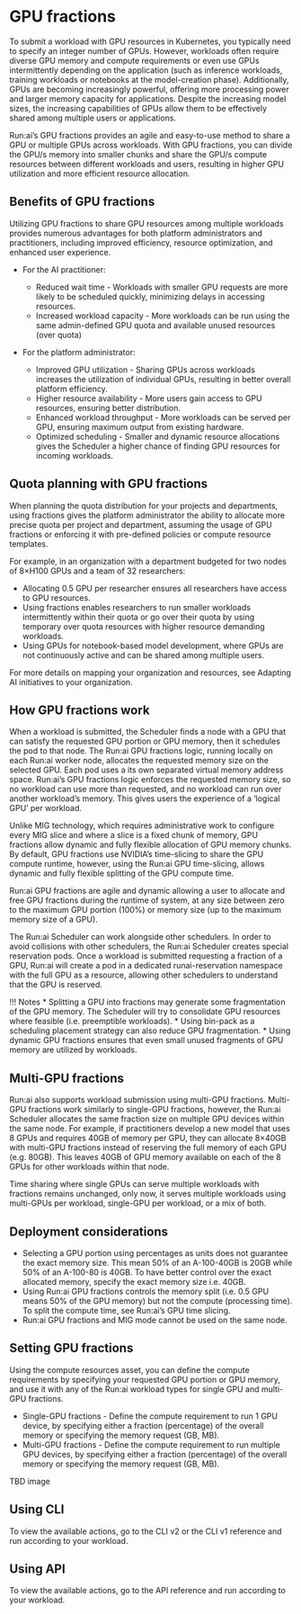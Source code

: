 # GPU fractions

To submit a workload with GPU resources in Kubernetes, you typically need to specify an integer number of GPUs. However, workloads often require diverse GPU memory and compute requirements or even use GPUs intermittently depending on the application (such as inference workloads, training workloads or notebooks at the model-creation phase).  Additionally, GPUs are becoming increasingly powerful, offering more processing power and larger memory capacity for applications. Despite the increasing model sizes, the increasing capabilities of GPUs allow them to be effectively shared among multiple users or applications.

Run:ai’s GPU fractions provides an agile and easy-to-use method to share a GPU or multiple GPUs across workloads. With GPU fractions, you can divide the GPU/s memory into smaller chunks and share the GPU/s compute resources between different workloads and users, resulting in higher GPU utilization and more efficient resource allocation.

## Benefits of GPU fractions

Utilizing GPU fractions to share GPU resources among multiple workloads provides numerous advantages for both platform administrators and practitioners, including improved efficiency, resource optimization, and enhanced user experience.

* For the AI practitioner:
  * Reduced wait time - Workloads with smaller GPU requests are more likely to be scheduled quickly, minimizing delays in accessing resources.
  * Increased workload capacity - More workloads can be run using the same admin-defined GPU quota and available unused resources (over quota)

* For the platform administrator:
  * Improved GPU utilization -  Sharing GPUs across workloads increases the utilization of individual GPUs, resulting in better overall platform efficiency.
  * Higher resource availability - More users gain access to GPU resources, ensuring better distribution.
  * Enhanced workload throughput -  More workloads can be served per GPU, ensuring maximum output from existing hardware.
  * Optimized scheduling - Smaller and dynamic resource allocations gives the Scheduler a higher chance of finding GPU resources for incoming workloads. 

## Quota planning with GPU fractions

When planning the quota distribution for your projects and departments, using fractions gives the platform administrator the ability to allocate more precise quota per project and department, assuming the usage of GPU fractions or enforcing it with pre-defined policies or compute resource templates. 

For example, in an organization with a department budgeted for two nodes of 8×H100 GPUs and a team of 32 researchers:
* Allocating 0.5 GPU per researcher ensures all researchers have access to GPU resources. 
* Using fractions enables researchers to run smaller workloads intermittently within their quota or go over their quota by using temporary over quota resources with higher resource demanding workloads.
* Using GPUs for notebook-based model development, where GPUs are not continuously active and can be shared among multiple users.

For more details on mapping your organization and resources, see Adapting AI initiatives to your organization.

## How GPU fractions work

When a workload is submitted, the Scheduler finds a node with a GPU that can satisfy the requested GPU portion or GPU memory, then it schedules the pod to that node. The Run:ai GPU fractions logic, running locally on each Run:ai worker node, allocates the requested memory size on the selected GPU. Each pod uses a its own separated virtual memory address space. Run:ai’s GPU fractions logic enforces the requested memory size, so no workload can use more than requested, and no workload can run over another workload’s memory. This gives users the experience of a ‘logical GPU’ per workload. 

Unlike MIG technology, which requires administrative work to configure every MIG slice and where a slice is a fixed chunk of memory, GPU fractions allow dynamic and fully flexible allocation of GPU memory chunks. By default, GPU fractions use NVIDIA’s time-slicing to share the GPU compute runtime, however, using the Run:ai GPU time-slicing, allows dynamic and fully flexible splitting of the GPU compute time. 

Run:ai GPU fractions are agile and dynamic allowing a user to allocate and free GPU fractions during the runtime of system, at any size between zero to the maximum GPU portion (100%) or memory size (up to the maximum memory size of a GPU).

The Run:ai Scheduler can work alongside other schedulers. In order to avoid collisions with other schedulers, the Run:ai Scheduler creates special reservation pods. Once a workload is submitted requesting a fraction of a GPU, Run:ai will create a pod in a dedicated runai-reservation namespace with the full GPU as a resource, allowing other schedulers to understand that the GPU is reserved.

!!! Notes
    * Splitting a GPU into fractions may generate some fragmentation of the GPU memory. The Scheduler will try to consolidate GPU resources where feasible (i.e. preemptible workloads).
    * Using bin-pack as a scheduling placement strategy can also reduce GPU fragmentation.
    * Using dynamic GPU fractions ensures that even small unused fragments of GPU memory are utilized by workloads. 

## Multi-GPU fractions

Run:ai also supports workload submission using multi-GPU fractions. Multi-GPU fractions work similarly to single-GPU fractions, however, the Run:ai Scheduler allocates the same fraction size on multiple GPU devices within the same node. For example, if practitioners  develop a new model that uses 8 GPUs and requires 40GB of memory per GPU, they can allocate 8×40GB with multi-GPU fractions instead of reserving the full memory of each GPU (e.g. 80GB). This leaves 40GB of GPU memory available on each of the 8 GPUs for other workloads within that node. 

Time sharing where single GPUs can serve multiple workloads with fractions remains unchanged, only now, it serves multiple workloads using multi-GPUs per workload, single-GPU per workload, or a mix of both.

## Deployment considerations

* Selecting a GPU portion using percentages as units does not guarantee the exact memory size. This mean 50% of an A-100-40GB is 20GB while 50% of an A-100-80 is 40GB. To have better control over the exact allocated memory, specify the exact memory size i.e. 40GB.
* Using Run:ai GPU fractions controls the memory split (i.e. 0.5 GPU means 50% of the GPU memory) but not the compute (processing time). To split the compute time, see Run:ai’s GPU time slicing.
* Run:ai GPU fractions and MIG mode cannot be used on the same node.

## Setting GPU fractions

Using the compute resources asset, you can define the compute requirements by specifying your requested GPU portion or GPU memory, and use it with any of the Run:ai workload types for single GPU and multi-GPU fractions.

* Single-GPU fractions - Define the compute requirement to run 1 GPU device, by specifying either a fraction (percentage) of the overall memory or specifying the memory request (GB, MB).
* Multi-GPU fractions - Define the compute requirement to run multiple GPU devices, by specifying either a fraction (percentage) of the overall memory or specifying the memory request (GB, MB). 

TBD image

## Using CLI

To view the available actions, go to the  CLI v2  or the CLI v1 reference and run according to your workload.

## Using API

To view the available actions, go to the API reference and run according to your workload.